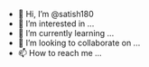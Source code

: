 - 👋 Hi, I’m @satish180
- 👀 I’m interested in ...
- 🌱 I’m currently learning ...
- 💞️ I’m looking to collaborate on ...
- 📫 How to reach me ...

<!---
satish180/satish180 is a working in an organisation✨ special in linux  hardeneing ✨ repository because its `README.md` (this file) appears on your GitHub profile.
You can click the Preview link to take a look at your changes.
--->
